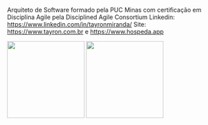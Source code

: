Arquiteto de Software formado pela PUC Minas com certificação em Disciplina Agile pela Disciplined Agile Consortium
Linkedin: https://www.linkedin.com/in/tayronmiranda/
Site: https://www.tayron.com.br e https://www.hospeda.app 

<img height = "180em" src="https://github-readme-stats.vercel.app/api?username=tayron&show_icons=true&theme=cobalt"/> <img height = "180em" src="https://github-readme-stats.vercel.app/api/top-langs/?username=tayron&layout=compact&theme=cobalt"/>
